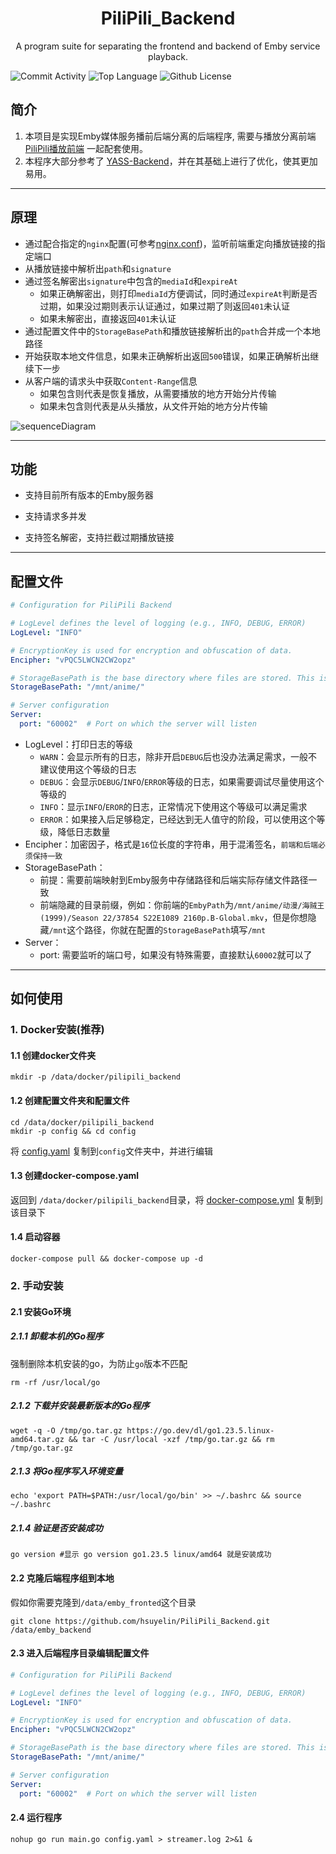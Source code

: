 <h1 align="center">PiliPili_Backend</h1>

<p align="center">A program suite for separating the frontend and backend of Emby service playback.</p>



![Commit Activity](https://img.shields.io/github/commit-activity/m/hsuyelin/PiliPili_Backend/main) ![Top Language](https://img.shields.io/github/languages/top/hsuyelin/PiliPili_Backend) ![Github License](https://img.shields.io/github/license/hsuyelin/PiliPili_Backend)



## 简介

1. 本项目是实现Emby媒体服务播前后端分离的后端程序, 需要与播放分离前端 [PiliPili播放前端](https://github.com/hsuyelin/PiliPili_Frontend) 一起配套使用。
2. 本程序大部分参考了 [YASS-Backend](https://github.com/FacMata/YASS-Backend)，并在其基础上进行了优化，使其更加易用。

------

## 原理

* 通过配合指定的`nginx`配置(可参考[nginx.conf](https://github.com/hsuyelin/PiliPili_Backend/blob/main/nginx/nginx.conf))，监听前端重定向播放链接的指定端口
* 从播放链接中解析出`path`和`signature`
* 通过签名解密出`signature`中包含的`mediaId`和`expireAt`
    * 如果正确解密出，则打印`mediaId`方便调试，同时通过`expireAt`判断是否过期，如果没过期则表示认证通过，如果过期了则返回`401`未认证
    * 如果未解密出，直接返回`401`未认证
* 通过配置文件中的`StorageBasePath`和播放链接解析出的`path`合并成一个本地路径
* 开始获取本地文件信息，如果未正确解析出返回`500`错误，如果正确解析出继续下一步
* 从客户端的请求头中获取`Content-Range`信息
    * 如果包含则代表是恢复播放，从需要播放的地方开始分片传输
    * 如果未包含则代表是从头播放，从文件开始的地方分片传输

![sequenceDiagram](https://github.com/hsuyelin/PiliPili_Backend/blob/main/img/sequenceDiagram_CN.png)

------

## 功能

* 支持目前所有版本的Emby服务器

* 支持请求多并发

* 支持签名解密，支持拦截过期播放链接


------

## 配置文件

```yaml
# Configuration for PiliPili Backend

# LogLevel defines the level of logging (e.g., INFO, DEBUG, ERROR)
LogLevel: "INFO"

# EncryptionKey is used for encryption and obfuscation of data.
Encipher: "vPQC5LWCN2CW2opz"

# StorageBasePath is the base directory where files are stored. This is a prefix for the storage paths.
StorageBasePath: "/mnt/anime/"

# Server configuration
Server:
  port: "60002"  # Port on which the server will listen
```

* LogLevel：打印日志的等级
    * `WARN`：会显示所有的日志，除非开启`DEBUG`后也没办法满足需求，一般不建议使用这个等级的日志
    * `DEBUG`：会显示`DEBUG`/`INFO`/`ERROR`等级的日志，如果需要调试尽量使用这个等级的
    * `INFO`：显示`INFO`/`EROR`的日志，正常情况下使用这个等级可以满足需求
    * `ERROR`：如果接入后足够稳定，已经达到无人值守的阶段，可以使用这个等级，降低日志数量
* Encipher：加密因子，格式是`16`位长度的字符串，用于混淆签名，`前端和后端必须保持一致`
* StorageBasePath：
    * 前提：需要前端映射到Emby服务中存储路径和后端实际存储文件路径一致
    * 前端隐藏的目录前缀，例如：你前端的`EmbyPath`为`/mnt/anime/动漫/海贼王 (1999)/Season 22/37854 S22E1089 2160p.B-Global.mkv`，但是你想隐藏`/mnt`这个路径，你就在配置的`StorageBasePath`填写`/mnt`
* Server：
    * port: 需要监听的端口号，如果没有特殊需要，直接默认`60002`就可以了


------

## 如何使用

### 1. Docker安装(推荐)

#### 1.1 创建docker文件夹

```shell
mkdir -p /data/docker/pilipili_backend
```

#### 1.2 创建配置文件夹和配置文件

```shell
cd /data/docker/pilipili_backend
mkdir -p config && cd config
```

将 [config.yaml](https://github.com/hsuyelin/PiliPili_Frontend/blob/main/config.yaml) 复制到`config`文件夹中，并进行编辑

#### 1.3 创建docker-compose.yaml

返回到 `/data/docker/pilipili_backend`目录，将 [docker-compose.yml](https://github.com/hsuyelin/PiliPili_Frontend/blob/main/docker/docker-compose.yml) 复制到该目录下

#### 1.4 启动容器

```shell
docker-compose pull && docker-compose up -d
```

### 2. 手动安装

#### 2.1 安装Go环境

##### 2.1.1 卸载本机的Go程序

强制删除本机安装的go，为防止`go`版本不匹配

```shell
rm -rf /usr/local/go
```

##### 2.1.2 下载并安装最新版本的Go程序

```shell
wget -q -O /tmp/go.tar.gz https://go.dev/dl/go1.23.5.linux-amd64.tar.gz && tar -C /usr/local -xzf /tmp/go.tar.gz && rm /tmp/go.tar.gz
```

##### 2.1.3 将Go程序写入环境变量

```shell
echo 'export PATH=$PATH:/usr/local/go/bin' >> ~/.bashrc && source ~/.bashrc
```

##### 2.1.4 验证是否安装成功

```shell
go version #显示 go version go1.23.5 linux/amd64 就是安装成功
```

#### 2.2 克隆后端程序组到本地

假如你需要克隆到`/data/emby_fronted`这个目录

```shell
git clone https://github.com/hsuyelin/PiliPili_Backend.git /data/emby_backend
```

#### 2.3 进入后端程序目录编辑配置文件

```yaml
# Configuration for PiliPili Backend

# LogLevel defines the level of logging (e.g., INFO, DEBUG, ERROR)
LogLevel: "INFO"

# EncryptionKey is used for encryption and obfuscation of data.
Encipher: "vPQC5LWCN2CW2opz"

# StorageBasePath is the base directory where files are stored. This is a prefix for the storage paths.
StorageBasePath: "/mnt/anime/"

# Server configuration
Server:
  port: "60002"  # Port on which the server will listen
```

#### 2.4 运行程序

```shell
nohup go run main.go config.yaml > streamer.log 2>&1 &
```